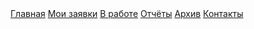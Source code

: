 <div id="navigation" class="navig">
		<div id="menu-container">
			<a href="/local/lab/" class="ga-nav main active">Главная</a>
			<a href="/local/lab/my_application" class="ga-nav application">Мои заявки</a>
			<a href="/local/lab/tasks" class="ga-nav tasks">В работе</a>
			<a href="/local/lab/" class="ga-nav reports">Отчёты</a>
			<a href="/local/lab/" class="ga-nav archive">Архив</a>
			<a href="/local/lab/contacts/" class="ga-nav contacts">Контакты</a>
		</div>
	</div>
